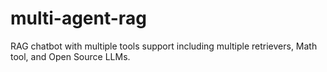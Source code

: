 # multi-agent-rag
RAG chatbot with multiple tools support including multiple retrievers, Math tool, and Open Source LLMs.
